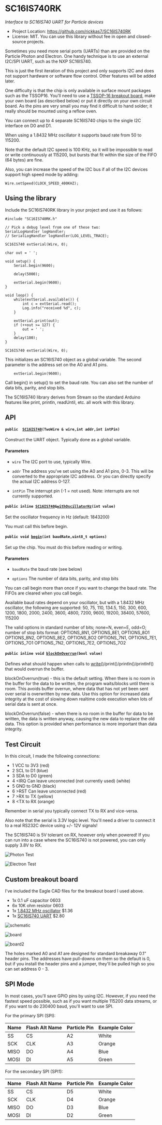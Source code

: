 # SC16IS740RK

*Interface to SC16IS740 UART for Particle devices*

- Project Location: https://github.com/rickkas7/SC16IS740RK
- License: MIT. You can use this library without fee in open and closed-source projects. 

Sometimes you need more serial ports (UARTs) than are provided on the Particle Photon and Electron. One handy technique is to use an external I2C/SPI UART, such as the NXP SC16IS740.

This is just the first iteration of this project and only supports I2C and does not support hardware or software flow control. Other features will be added later.

One difficulty is that the chip is only available in surface mount packages such as the TSSOP16. You'll need to use a [TSSOP-16 breakout board](https://www.adafruit.com/product/1207), make your own board (as described below) or put it directly on your own circuit board. As the pins are very small you may find it difficult to hand solder; it really should be mounted using a reflow oven.

You can connect up to 4 separate SC16IS740 chips to the single I2C interface on D0 and D1.

When using a 1.8432 MHz oscillator it supports baud rate from 50 to 115200.

Note that the default I2C speed is 100 KHz, so it will be impossible to read or write continuously at 115200, but bursts that fit within the size of the FIFO (64 bytes) are fine.

Also, you can increase the speed of the I2C bus if all of the I2C devices support high speed mode by adding:

```
Wire.setSpeed(CLOCK_SPEED_400KHZ);
```

## Using the library

Include the SC16IS740RK library in your project and use it as follows:

```
#include "SC16IS740RK.h"

// Pick a debug level from one of these two:
SerialLogHandler logHandler;
// SerialLogHandler logHandler(LOG_LEVEL_TRACE);

SC16IS740 extSerial(Wire, 0);

char out = ' ';

void setup() {
	Serial.begin(9600);

	delay(5000);

	extSerial.begin(9600);
}

void loop() {
	while(extSerial.available()) {
		int c = extSerial.read();
		Log.info("received %d", c);
	}

	extSerial.print(out);
	if (++out >= 127) {
		out = ' ';
	}
	delay(100);
}
```

```
SC16IS740 extSerial(Wire, 0);
```

This initializes an SC16IS740 object as a global variable. The second parameter is the address set on the A0 and A1 pins. 

```
	extSerial.begin(9600);
```

Call begin() in setup() to set the baud rate. You can also set the number of data bits, parity, and stop bits.

The SC16IS740 library derives from Stream so the standard Arduino features like print, println, readUntil, etc. all work with this library.

## API

#### `public  `[`SC16IS740`](#class_s_c16_i_s740_1a48a15f05e738b52cca9549046b6360c5)`(TwoWire & wire,int addr,int intPin)` 

Construct the UART object. Typically done as a global variable.

#### Parameters
* `wire` The I2C port to use, typically Wire.

* `addr` The address you've set using the A0 and A1 pins, 0-3. This will be converted to the appropriate I2C address. Or you can directly specify the actual I2C address 0-127.

* `intPin` The interrupt pin (-1 = not used). Note: interrupts are not currently supported.


#### `public inline `[`SC16IS740`](#class_s_c16_i_s740)` & `[`withOscillatorHz`](#class_s_c16_i_s740_1a2bade8e74f73cd4175b295d7f6e620ce)`(int value)` 

Set the oscillator frequency in Hz (default: 1843200)

You must call this before begin.

#### `public void `[`begin`](#class_s_c16_i_s740_1a2914d7b2eb94a0d9413c295611814cd2)`(int baudRate,uint8_t options)` 

Set up the chip. You must do this before reading or writing.

#### Parameters
* `baudRate` the baud rate (see below)

* `options` The number of data bits, parity, and stop bits

You can call begin more than once if you want to change the baud rate. The FIFOs are cleared when you call begin.

Available baud rates depend on your oscillator, but with a 1.8432 MHz oscillator, the following are supported: 50, 75, 110, 134.5, 150, 300, 600, 1200, 1800, 2000, 2400, 3600, 4800, 7200, 9600, 19200, 38400, 57600, 115200

The valid options in standard number of bits; none=N, even=E, odd=O; number of stop bits format: OPTIONS\_8N1, OPTIONS\_8E1, OPTIONS\_8O1 OPTIONS\_8N2, OPTIONS\_8E2, OPTIONS\_8O2 OPTIONS\_7N1, OPTIONS\_7E1, OPTIONS\_7O1 OPTIONS\_7N2, OPTIONS\_7E2, OPTIONS\_7O2

#### `public inline void `[`blockOnOverrun`](#class_s_c16_i_s740_1a146f0afeb2d5efe71d2c44285a8260dd)`(bool value)` 

Defines what should happen when calls to [write()](#class_s_c16_i_s740_1ae95bfe10661800710fb0c3ed399dd6da)/print()/println()/printlnf() that would overrun the buffer.

blockOnOverrun(true) - this is the default setting. When there is no room in the buffer for the data to be written, the program waits/blocks until there is room. This avoids buffer overrun, where data that has not yet been sent over serial is overwritten by new data. Use this option for increased data integrity at the cost of slowing down realtime code execution when lots of serial data is sent at once.

blockOnOverrun(false) - when there is no room in the buffer for data to be written, the data is written anyway, causing the new data to replace the old data. This option is provided when performance is more important than data integrity.


## Test Circuit

In this circuit, I made the following connections:

- 1 VCC to 3V3 (red)
- 2 SCL to D1 (blue)
- 3 SDA to D0 (green)
- 4 <IRQ Can leave unconnected (not currently used) (white)
- 5 GND to GND (black)
- 6 >RST Can leave unconnected (red)
- 7 >RX to TX (yellow)
- 8 <TX to RX (orange)

Remember in serial you typically connect TX to RX and vice-versa. 

Also note that the serial is 3.3V logic level. You'll need a driver to connect it to a real RS232C device using +/- 12V signals!

The SC16IS740 is 5V tolerant on RX, however only when powered! If you can run into a case where the SC16IS740 is not powered, you can only supply 3.8V to RX. 

![Photon Test](images/photon.jpg)

![Electron Test](images/electron.jpg)


## Custom breakout board

I've included the Eagle CAD files for the breakout board I used above. 

- 1x 0.1 uF capacitor 0603
- 6x 10K ohm resistor 0603
- 1x [1.8432 MHz oscillator](https://www.digikey.com/product-detail/en/avx-corp-kyocera-corp/KC3225K1.84320C1GE00/1253-1488-1-ND/5322590) $1.36
- 1x [SC16IS740 UART](https://www.digikey.com/product-detail/en/nxp-usa-inc/SC16IS740IPW,112/568-3648-5-ND/1154236) $2.80

![schematic](images/schematic.png)

![board](images/board.png)

![board2](images/board2.jpg)

The holes marked A0 and A1 are designed for standard breakaway 0.1" header pins. The addresses have pull-downs on them so the default is 0, but if you install the header pins and a jumper, they'll be pulled high so you can set address 0 - 3.

## SPI Mode

In most cases, you'll save GPIO pins by using I2C. However, if you need the fastest speed possible, such as if you want multiple 115200 data streams, or if you want to do 230400 baud, you'll want to use SPI.

For the primary SPI (SPI):

| Name | Flash Alt Name | Particle Pin | Example Color |
| ---- | -------------- | ------------ | ------------- |
| SS   | CS             | A2           | White         |
| SCK  | CLK            | A3           | Orange        |
| MISO | DO             | A4           | Blue          |
| MOSI | DI             | A5           | Green         |


For the secondary SPI (SPI1):

| Name | Flash Alt Name | Particle Pin | Example Color |
| ---- | -------------- | ------------ | ------------- |
| SS   | CS             | D5           | White         |
| SCK  | CLK            | D4           | Orange        |
| MISO | DO             | D3           | Blue          |
| MOSI | DI             | D2           | Green         |

